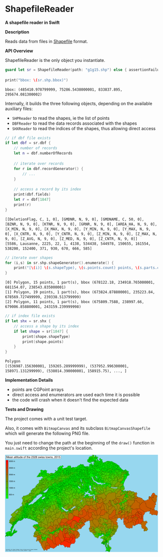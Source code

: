 # ShapefileReader
__A shapefile reader in Swift__

__Description__

Reads data from files in [Shapefile](https://en.wikipedia.org/wiki/Shapefile) format.

__API Overview__

ShapefileReader is the only object you instantiate.

```swift
guard let sr = ShapefileReader(path: "g1g15.shp") else { assertionFailure() }

print("bbox: \(sr.shp.bbox)")
```

    bbox: (485410.978799999, 75286.5438000001, 833837.895, 295674.081300002)

Internally, it builds the three following objects, depending on the available auxiliary files:
- `SHPReader` to read the shapes, ie the list of points
- `DBFReader` to read the data records associated with the shapes
- `SHXReader` to read the indices of the shapes, thus allowing direct access

```swift
// if dbf file exists
if let dbf = sr.dbf {
    // number of records
    let n = dbf.numberOfRecords
    
    // iterate over records
    for r in dbf.recordGenerator() {
        // ...
    }
    
    // access a record by its index
    print(dbf.fields)
    let r = dbf[1847]
    print(r)
}
```

    [[DeletionFlag, C, 1, 0], [GMDNR, N, 9, 0], [GMDNAME, C, 50, 0], [BZNR, N, 9, 0], [KTNR, N, 9, 0], [GRNR, N, 9, 0], [AREA_HA, N, 9, 0], [X_MIN, N, 9, 0], [X_MAX, N, 9, 0], [Y_MIN, N, 9, 0], [Y_MAX, N, 9, 0], [X_CNTR, N, 9, 0], [Y_CNTR, N, 9, 0], [Z_MIN, N, 9, 0], [Z_MAX, N, 9, 0], [Z_AVG, N, 9, 0], [Z_MED, N, 9, 0], [Z_CNTR, N, 9, 0]]  
    [5586, Lausanne, 2225, 22, 1, 4138, 534438, 544978, 150655, 161554, 538200, 152400, 371, 930, 670, 666, 585]

```swift
// iterate over shapes
for (i,s) in sr.shp.shapeGenerator().enumerate() {
    print("[\(i)] \(s.shapeType), \(s.points.count) points, \(s.parts.count) part(s), bbox \(s.bbox)")
}
```

    [0] Polygon, 15 points, 1 part(s), bbox (678122.18, 234918.765000001, 681154.07, 238543.835000001)
    [1] Polygon, 19 points, 1 part(s), bbox (673824.878800001, 235223.84, 678569.727499999, 239338.513799999)
    [2] Polygon, 11 points, 1 part(s), bbox (675809.7588, 238997.66, 679006.858800001, 243159.239999998)

```swift
// if index file exists
if let shx = sr.shx {
    // access a shape by its index
    if let shape = sr[1847] {
        print(shape.shapeType)
        print(shape.points)
    }
}
```

    Polygon
    [(536987.156300001, 159265.289999999), (537952.996300001, 158971.131299999), (538014.390000001, 158915.75), ..., ]

__Implementation Details__

- points are CGPoint arrays
- direct access and enumerators are used each time it is possible
- the code will crash when it doesn't find the expected data

__Tests and Drawing__

The project comes with a unit test target.

Also, it comes with `BitmapCanvas` and its subclass `BitmapCanvasShapefile` which will generate the following PNG file.

You just need to change the path at the beginning of the `draw()` function in `main.swift` according the project's location.

<a href="img/switzerland.png"><img src="img/switzerland.png" width="890" alt="Switzerland Shapefile" /></a>
